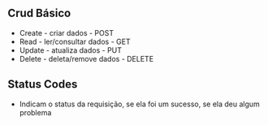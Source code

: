 ## Crud Básico
* Create - criar dados - POST
* Read - ler/consultar dados - GET
* Update - atualiza dados - PUT
* Delete - deleta/remove dados - DELETE

## Status Codes
* Indicam o status da requisição, se ela foi um sucesso, se ela deu algum problema